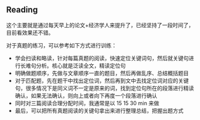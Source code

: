 ## Reading

这个主要就是通过每天早上的论文+经济学人来提升了，已经坚持了一段时间了，目前看效果还不错。

对于真题的练习，可以参考如下方式进行训练：

- 学会扫读和略读，针对每篇真题的阅读，快速定位关键词句，然后就关键句进行长难句分析。核心就是泛读全文，精读定位句
- 明确做题顺序，先做与文章顺序一直的题目，然后再做乱序、总结概括题目
- 对于匹配题，先在题干中找出定位词，然后再到文中去找定位词对应的关键句，很多情况下是同义词不一定是原来的词，找到定位句所在的段落进行精读确认，如果无法确认，则向上或者向下再度一个段落进行确认
- 同时对三篇阅读合理分配时间，我通常是以 15 15 30 min 来做
- 最后，可以把所有真题阅读的关键句拿出来进行整理总结，把握出题方式